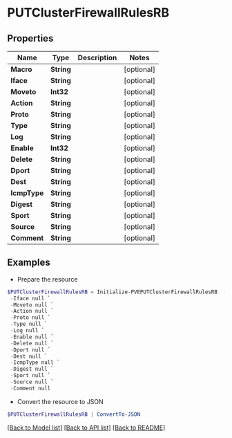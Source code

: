 # PUTClusterFirewallRulesRB
## Properties

Name | Type | Description | Notes
------------ | ------------- | ------------- | -------------
**Macro** | **String** |  | [optional] 
**Iface** | **String** |  | [optional] 
**Moveto** | **Int32** |  | [optional] 
**Action** | **String** |  | [optional] 
**Proto** | **String** |  | [optional] 
**Type** | **String** |  | [optional] 
**Log** | **String** |  | [optional] 
**Enable** | **Int32** |  | [optional] 
**Delete** | **String** |  | [optional] 
**Dport** | **String** |  | [optional] 
**Dest** | **String** |  | [optional] 
**IcmpType** | **String** |  | [optional] 
**Digest** | **String** |  | [optional] 
**Sport** | **String** |  | [optional] 
**Source** | **String** |  | [optional] 
**Comment** | **String** |  | [optional] 

## Examples

- Prepare the resource
```powershell
$PUTClusterFirewallRulesRB = Initialize-PVEPUTClusterFirewallRulesRB  -Macro null `
 -Iface null `
 -Moveto null `
 -Action null `
 -Proto null `
 -Type null `
 -Log null `
 -Enable null `
 -Delete null `
 -Dport null `
 -Dest null `
 -IcmpType null `
 -Digest null `
 -Sport null `
 -Source null `
 -Comment null
```

- Convert the resource to JSON
```powershell
$PUTClusterFirewallRulesRB | ConvertTo-JSON
```

[[Back to Model list]](../README.md#documentation-for-models) [[Back to API list]](../README.md#documentation-for-api-endpoints) [[Back to README]](../README.md)

